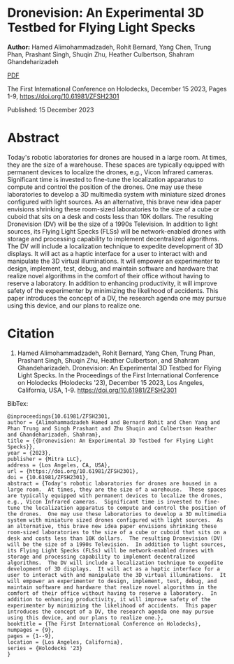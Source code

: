 # Dronevision: An Experimental 3D Testbed for Flying Light Specks

**Author:** Hamed Alimohammadzadeh, Rohit Bernard, Yang Chen, Trung Phan, Prashant Singh, Shuqin Zhu, Heather Culbertson, Shahram Ghandeharizadeh

[PDF](./Dronevision.pdf)

The First International Conference on Holodecks, December 15 2023, Pages 1-9, https://doi.org/10.61981/ZFSH2301

Published:  15 December 2023

# Abstract
Today's robotic laboratories for drones are housed in a large room.  At times, they are the size of a warehouse.  These spaces are typically equipped with permanent devices to localize the drones, e.g., Vicon Infrared cameras.  Significant time is invested to fine-tune the localization apparatus to compute and control the position of the drones.  One may use these laboratories to develop a 3D multimedia system with miniature sized drones configured with light sources.  As an alternative, this brave new idea paper envisions shrinking these room-sized laboratories to the size of a cube or cuboid that sits on a desk and costs less than 10K dollars.  The resulting Dronevision (DV) will be the size of a 1990s Television.  In addition to light sources, its Flying Light Specks (FLSs) will be network-enabled drones with storage and processing capability to implement decentralized algorithms.  The DV will include a localization technique to expedite development of 3D displays.  It will act as a haptic interface for a user to interact with and manipulate the 3D virtual illuminations.  It will empower an experimenter to design, implement, test, debug, and maintain software and hardware that realize novel algorithms in the comfort of their office without having to reserve a laboratory.  In addition to enhancing productivity, it will improve safety of the experimenter by minimizing the likelihood of accidents.  This paper introduces the concept of a DV, the research agenda one may pursue using this device, and our plans to realize one.

# Citation

1. Hamed Alimohammadzadeh, Rohit Bernard, Yang Chen, Trung Phan, Prashant Singh, Shuqin Zhu, Heather Culbertson, and Shahram Ghandeharizadeh.  Dronevision: An Experimental 3D Testbed for Flying Light Specks.  In the Proceedings of the First International Conference on Holodecks (Holodecks '23), December 15 2023, Los Angeles, California, USA, 1-9.  https://doi.org/10.61981/ZFSH2301

BibTex:
```
@inproceedings{10.61981/ZFSH2301,
author = {Alimohammadzadeh Hamed and Bernard Rohit and Chen Yang and Phan Trung and Singh Prashant and Zhu Shuqin and Culbertson Heather and Ghandeharizadeh, Shahram}, 
title = {{Dronevision: An Experimental 3D Testbed for Flying Light Specks}},
year = {2023}, 
publisher = {Mitra LLC}, 
address = {Los Angeles, CA, USA}, 
url = {https://doi.org/10.61981/ZFSH2301}, 
doi = {10.61981/ZFSH2301}, 
abstract = {Today's robotic laboratories for drones are housed in a large room.  At times, they are the size of a warehouse.  These spaces are typically equipped with permanent devices to localize the drones, e.g., Vicon Infrared cameras.  Significant time is invested to fine-tune the localization apparatus to compute and control the position of the drones.  One may use these laboratories to develop a 3D multimedia system with miniature sized drones configured with light sources.  As an alternative, this brave new idea paper envisions shrinking these room-sized laboratories to the size of a cube or cuboid that sits on a desk and costs less than 10K dollars.  The resulting Dronevision (DV) will be the size of a 1990s Television.  In addition to light sources, its Flying Light Specks (FLSs) will be network-enabled drones with storage and processing capability to implement decentralized algorithms.  The DV will include a localization technique to expedite development of 3D displays.  It will act as a haptic interface for a user to interact with and manipulate the 3D virtual illuminations.  It will empower an experimenter to design, implement, test, debug, and maintain software and hardware that realize novel algorithms in the comfort of their office without having to reserve a laboratory.  In addition to enhancing productivity, it will improve safety of the experimenter by minimizing the likelihood of accidents.  This paper introduces the concept of a DV, the research agenda one may pursue using this device, and our plans to realize one.},
booktitle = {The First International Conference on Holodecks}, 
numpages = {9}, 
pages = {1--9},
location = {Los Angeles, California}, 
series = {Holodecks '23} 
}
```
